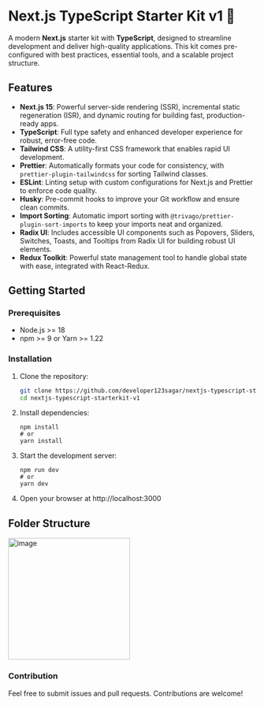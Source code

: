 # Next.js TypeScript Starter Kit v1 🚀

A modern **Next.js** starter kit with **TypeScript**, designed to streamline development and deliver high-quality applications. This kit comes pre-configured with best practices, essential tools, and a scalable project structure.

## Features

- **Next.js 15**: Powerful server-side rendering (SSR), incremental static regeneration (ISR), and dynamic routing for building fast, production-ready apps.
- **TypeScript**: Full type safety and enhanced developer experience for robust, error-free code.
- **Tailwind CSS**: A utility-first CSS framework that enables rapid UI development.
- **Prettier**: Automatically formats your code for consistency, with `prettier-plugin-tailwindcss` for sorting Tailwind classes.
- **ESLint**: Linting setup with custom configurations for Next.js and Prettier to enforce code quality.
- **Husky**: Pre-commit hooks to improve your Git workflow and ensure clean commits.
- **Import Sorting**: Automatic import sorting with `@trivago/prettier-plugin-sort-imports` to keep your imports neat and organized.
- **Radix UI**: Includes accessible UI components such as Popovers, Sliders, Switches, Toasts, and Tooltips from Radix UI for building robust UI elements.
- **Redux Toolkit**: Powerful state management tool to handle global state with ease, integrated with React-Redux.

## Getting Started

### Prerequisites

- Node.js >= 18
- npm >= 9 or Yarn >= 1.22

### Installation

1. Clone the repository:
   ```bash
   git clone https://github.com/developer123sagar/nextjs-typescript-starterkit-v1.git
   cd nextjs-typescript-starterkit-v1
   ```
2. Install dependencies:
   ```
   npm install
   # or
   yarn install
   ```
3. Start the development server:
   ```
   npm run dev
   # or
   yarn dev
   ```
4. Open your browser at http://localhost:3000

## Folder Structure

<img width="247" alt="image" src="https://github.com/user-attachments/assets/5754888d-5e05-4e08-846b-f384c5e43631">


### Contribution

Feel free to submit issues and pull requests. Contributions are welcome!
